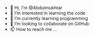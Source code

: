 - 👋 Hi, I’m @Abdulmukhtar
- 👀 I’m interested in learning the code
- 🌱 I’m currently learning programming
- 💞️ I’m looking to collaborate on GitHub
- 📫 How to reach me ...

<!---
Abdulmukhtar/Abdulmukhtar is a ✨ special ✨ repository because its `README.md` (this file) appears on your GitHub profile.
You can click the Preview link to take a look at your changes.
--->
